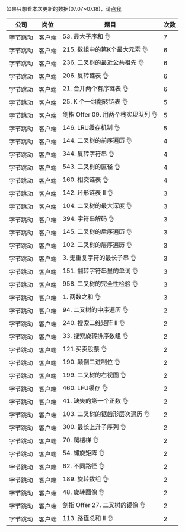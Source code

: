 如果只想看本次更新的数据(07.07~07.18)，请[点我](https://github.com/afatcoder/LeetcodeTop/blob/master/bytedance//latest/client.md)

| 公司   | 岗位  | 题目                     | 次数 |
|------|-----|------------------------|----|
| 字节跳动 | 客户端 | 53\. 最大子序和        👌     | 7  |
| 字节跳动 | 客户端 | 215\. 数组中的第K个最大元素   👌   | 6  |
| 字节跳动 | 客户端 | 236\. 二叉树的最近公共祖先  👌     | 6  |
| 字节跳动 | 客户端 | 206\. 反转链表       👌      | 6  |
| 字节跳动 | 客户端 | 21\. 合并两个有序链表     👌     | 6  |
| 字节跳动 | 客户端 | 25\. K 个一组翻转链表     👌    | 5  |
| 字节跳动 | 客户端 | 剑指 Offer 09\. 用两个栈实现队列 👌| 5  |
| 字节跳动 | 客户端 | 146\. LRU缓存机制     👌     | 5  |
| 字节跳动 | 客户端 | 144\. 二叉树的前序遍历    👌     | 4  |
| 字节跳动 | 客户端 | 344\. 反转字符串       👌     | 4  |
| 字节跳动 | 客户端 | 543\. 二叉树的直径    👌       | 4  |
| 字节跳动 | 客户端 | 160\. 相交链表      👌       | 4  |
| 字节跳动 | 客户端 | 142\. 环形链表 II      👌    | 3  |
| 字节跳动 | 客户端 | 104\. 二叉树的最大深度      👌   | 3  |
| 字节跳动 | 客户端 | 394\. 字符串解码      👌      | 3  |
| 字节跳动 | 客户端 | 145\. 二叉树的后序遍历    👌     | 3  |
| 字节跳动 | 客户端 | 102\. 二叉树的层序遍历    👌     | 3  |
| 字节跳动 | 客户端 | 3\. 无重复字符的最长子串      👌   | 3  |
| 字节跳动 | 客户端 | 151\. 翻转字符串里的单词     👌   | 3  |
| 字节跳动 | 客户端 | 958\. 二叉树的完全性检验    👌    | 3  |
| 字节跳动 | 客户端 | 1\. 两数之和        👌       | 3  |
| 字节跳动 | 客户端 | 94\. 二叉树的中序遍历      👌    | 2  |
| 字节跳动 | 客户端 | 240\. 搜索二维矩阵 II    👌    | 2  |
| 字节跳动 | 客户端 | 33\. 搜索旋转排序数组      👌    | 2  |
| 字节跳动 | 客户端 | 121\.买卖股票       👌       | 2  |
| 字节跳动 | 客户端 | 190\. 颠倒二进制位     👌      | 2  |
| 字节跳动 | 客户端 | 199\. 二叉树的右视图     👌     | 2  |
| 字节跳动 | 客户端 | 460\. LFU缓存    👌        | 2  |
| 字节跳动 | 客户端 | 41\. 缺失的第一个正数    👌      | 2  |
| 字节跳动 | 客户端 | 103\. 二叉树的锯齿形层次遍历    👌  | 2  |
| 字节跳动 | 客户端 | 300\. 最长上升子序列     👌     | 2  |
| 字节跳动 | 客户端 | 70\. 爬楼梯         👌      | 2  |
| 字节跳动 | 客户端 | 54\. 螺旋矩阵       👌       | 2  |
| 字节跳动 | 客户端 | 62\. 不同路径         👌     | 2  |
| 字节跳动 | 客户端 | 189\. 旋转数组        👌     | 2  |
| 字节跳动 | 客户端 | 48\. 旋转图像          👌    | 2  |
| 字节跳动 | 客户端 | 剑指 Offer 27\. 二叉树的镜像  👌 | 2  |
| 字节跳动 | 客户端 | 113\. 路径总和 II     👌     | 2  |
